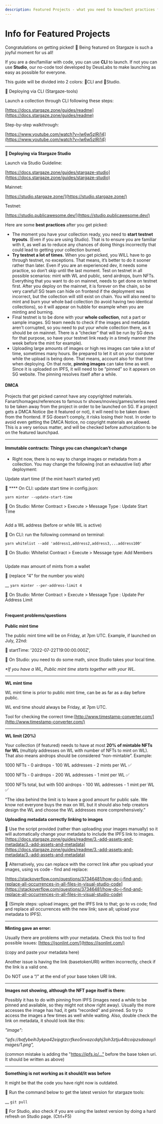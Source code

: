 ```yaml
---
description: Featured Projects - what you need to know/best practices for deployment
---
```


# Info for Featured Projects

Congratulations on getting picked! 🎉 Being featured on Stargaze is such a joyful moment for us all!

If you are a dev/familiar with code, you can use **CLI** to launch. If not you can use **Studio**, our no-code tool developed by DeusLabs to make launching as easy as possible for everyone.

This guide will be divided into 2 colors: 🔸CLI and 🔹Studio.



🔸 Deploying via CLI (Stargaze-tools)

Launch a collection through CLI following these steps:

[https://docs.stargaze.zone/guides/readme](https://docs.stargaze.zone/guides/readme)

Step-by-step walkthrough:

[https://www.youtube.com/watch?v=lw6w5zlRj14](https://www.youtube.com/watch?v=lw6w5zlRj14)

****

**🔹 Deploying via Stargaze Studio**

Launch via Studio Guideline:

[https://docs.stargaze.zone/guides/stargaze-studio](https://docs.stargaze.zone/guides/stargaze-studio)

Mainnet:

[https://studio.stargaze.zone/](https://studio.stargaze.zone/)

Testnet:

[https://studio.publicawesome.dev/](https://studio.publicawesome.dev/)



Here are some **best practices** after you get picked:

* The moment you have your collection ready, you need to **start testnet tryouts**. (Even if you are using Studio). That is to ensure you are familiar with it, as well as to reduce any chances of doing things incorrectly that could lead to getting your collection burned.
* **Try testnet a lot of times.** When you get picked, you WILL have to go through testnet, no exceptions. That means, it’s better to do it sooner rather than later. Even if you are an experienced dev, it needs some practice, so don’t skip until the last moment. Test on testnet in all possible scenarios: mint with WL and public, send airdrops, burn NFTs. Everything that you want to do on mainnet, needs to get done on testnet first. After you deploy on the mainnet, it is forever on the chain, so be very careful! SG team can hide on frontend if the deployment was incorrect, but the collection will still exist on chain. You will also need to mint and burn your whole bad collection (to avoid having two identical collections), so it will appear on hubble for example when you are minting and burning.
* Final testnet is to be done with your **whole collection**, not a part or sample images. SG team needs to check if the images and metadata aren’t corrupted, so you need to put your whole collection there, as it should be on mainnet. There is a “checker” that will be run by SG devs for that purpose, so have your testnet link ready in a timely manner (the week before the mint for example).
* Uploading large amounts of images or high res images can take a lot of time, sometimes many hours. Be prepared to let it sit on your computer while the upload is being done. That means, account also for that time when deploying. On that note, **pinning images** can take time as well. Since it is uploaded on IPFS, it will need to be “pinned” so it appears on SG website. The pinning resolves itself after a while.



#### DMCA

Projects that get picked cannot have any copyrighted materials. Fanart/homages/references to famous tv shows/movies/games/series need to be taken away from the project in order to be launched on SG. If a project gets a DMCA Notice (be it featured or not), it will need to be taken down from the frontend. If SG doesn’t comply, it risks losing their host. In order to avoid even getting the DMCA Notice, no copyright materials are allowed. This is a very serious matter, and will be checked before authorization to be on the featured launchpad.

****

#### **Immutable contracts: Things you can change/can’t change**

* Right now, there is no way to change images or metadata from a collection. You may change the following (not an exhaustive list) after deployment:



Update start time (if the mint hasn’t started yet)

🔸 **** On CLI: update start time in config.json:

&#x20;   `yarn minter --update-start-time`

🔹 On Studio: Minter Contract > Execute > Message Type : Update Start Time

<figure><img src="../.gitbook/assets/Untitled.png" alt=""><figcaption></figcaption></figure>



Add a WL address (before or while WL is active)

🔸 On CLI: run the following command on terminal:

&#x20;   `yarn whitelist --add 'address1,address2,address3,...address100'`

🔹 On Studio: Whitelist Contract > Execute > Message type: Add Members

<figure><img src="../.gitbook/assets/Untitled (1).png" alt=""><figcaption></figcaption></figure>



Update max amount of mints from a wallet

🔸 (replace “4” for the number you wish)

&#x20;    __     `yarn minter --per-address-limit 4`

🔹 On Studio: Minter Contract > Execute > Message Type : Update Per Address Limit

<figure><img src="../.gitbook/assets/Untitled (2).png" alt=""><figcaption></figcaption></figure>

#### Frequent problems/questions



**Public mint time**

The public mint time will be on Friday, at 7pm UTC. Example, if launched on July, 22nd:

🔸 startTime: '2022-07-22T19:00:00.000Z',

🔹 On Studio: you need to do some math, since Studio takes your local time.

_\*If you have a WL, Public mint time starts together with your WL._

****

**WL mint time**

WL mint time is prior to public mint time, can be as far as a day before public.

WL end time should always be Friday, at 7pm UTC.

Tool for checking the correct time:[http://www.timestamp-converter.com/](http://www.timestamp-converter.com/)

****

**WL limit (20%)**

Your collection (if featured) needs to have at most **20% of mintable NFTs for WL** (multiply addresses on WL with number of NFTs to mint on WL). That also means airdrops should be considered “non-mintable”. Example:

1000 NFTs - 0 airdrops - 100 WL addresses - 2 mints per WL ✅

1000 NFTs - 0 airdrops - 200 WL addresses - 1 mint per WL ✅

1000 NFTs total, but with 500 airdrops - 100 WL addresses - 1 mint per WL ✅

“The idea behind the limit is to leave a good amount for public sale. We know not everyone buys the max on WL but it should also help creators design the WL and choose the WL addresses more comprehensively.”



**Uploading metadata correctly linking to images**

🔸 Use the script provided (rather than uploading your images manually) so it will automatically change your metadata to include the IPFS link to images.[https://docs.stargaze.zone/guides/readme/3.-add-assets-and-metadata/3.-add-assets-and-metadata](https://docs.stargaze.zone/guides/readme/3.-add-assets-and-metadata/3.-add-assets-and-metadata)

🔸 Alternatively, you can replace with the correct link after you upload your images, using vs code - find and replace:

[https://stackoverflow.com/questions/37346481/how-do-i-find-and-replace-all-occurrences-in-all-files-in-visual-studio-code](https://stackoverflow.com/questions/37346481/how-do-i-find-and-replace-all-occurrences-in-all-files-in-visual-studio-code)

🔸 (Simple steps: upload images; get the IPFS link to that; go to vs code; find and replace all occurrences with the new link; save all; upload your metadata to IPFS).

****

**Minting gave an error:**

Usually there are problems with your metadata. Check this tool to find possible issues: [https://jsonlint.com/](https://jsonlint.com/)

(copy and paste your metadata here)

Another issue is having the link (basetokenURI) written incorrectly, check if the link is a valid one.

Do NOT use a “/” at the end of your base token URI link.

****

**Images not showing, although the NFT page itself is there:**

Possibly it has to do with pinning from IPFS (images need a while to be pinned and available, so they might not show right away). Usually the more accesses the image has had, it gets “recorded” and pinned. So try to access the images a few times as well while waiting. Also, double check the link on metadata, it should look like this:

_"image":_&#x20;

_"ipfs://bafybeih3ykpa42eipgtzcrfkeo5nvazcdqhj3oh3ztju44tcoipzsdaauy/images/1.png",_

(common mistake is adding the "https://ipfs.io/…” before the base token uri. It should be written as above)

****

**Something is not working as it should/it was before**

It might be that the code you have right now is outdated.

🔸 Run the command below to get the latest version for stargaze tools:

&#x20;    __     `git pull`

🔹 For Studio, also check if you are using the lastest version by doing a hard refresh on Studio page. (Ctrl+F5)
